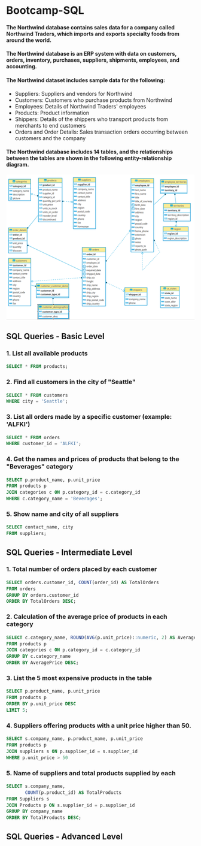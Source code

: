 # Bootcamp-SQL
#### The Northwind database contains sales data for a company called Northwind Traders, which imports and exports specialty foods from around the world.

#### The Northwind database is an ERP system with data on customers, orders, inventory, purchases, suppliers, shipments, employees, and accounting.

#### The Northwind dataset includes sample data for the following:

- Suppliers: Suppliers and vendors for Northwind
- Customers: Customers who purchase products from Northwind
- Employees: Details of Northwind Traders' employees
- Products: Product information
- Shippers: Details of the shippers who transport products from merchants to end customers
- Orders and Order Details: Sales transaction orders occurring between customers and the company

#### The Northwind database includes 14 tables, and the relationships between the tables are shown in the following entity-relationship diagram.

![Meu Projeto](pics/schema-sql.png)

## SQL Queries - Basic Level
### 1. List all available products

```sql
SELECT * FROM products;
```
### 2. Find all customers in the city of "Seattle"
```sql
SELECT * FROM customers
WHERE city = 'Seattle';
```
### 3. List all orders made by a specific customer (example: 'ALFKI')
```sql
SELECT * FROM orders
WHERE customer_id = 'ALFKI';
```
### 4. Get the names and prices of products that belong to the "Beverages" category
```sql
SELECT p.product_name, p.unit_price
FROM products p
JOIN categories c ON p.category_id = c.category_id
WHERE c.category_name = 'Beverages';
```
### 5. Show name and city of all suppliers
```sql
SELECT contact_name, city
FROM suppliers;
```

## SQL Queries - Intermediate Level

### 1. Total number of orders placed by each customer
```sql
SELECT orders.customer_id, COUNT(order_id) AS TotalOrders
FROM orders
GROUP BY orders.customer_id
ORDER BY TotalOrders DESC;
```
### 2. Calculation of the average price of products in each category
```sql
SELECT c.category_name, ROUND(AVG(p.unit_price)::numeric, 2) AS AveragePrice
FROM products p
JOIN categories c ON p.category_id = c.category_id
GROUP BY c.category_name
ORDER BY AveragePrice DESC;
```
### 3. List the 5 most expensive products in the table
```sql
SELECT p.product_name, p.unit_price
FROM products p
ORDER BY p.unit_price DESC
LIMIT 5;
```
### 4. Suppliers offering products with a unit price higher than 50.
```sql
SELECT s.company_name, p.product_name, p.unit_price
FROM products p
JOIN suppliers s ON p.supplier_id = s.supplier_id
WHERE p.unit_price > 50
```
### 5. Name of suppliers and total products supplied by each
```sql
SELECT s.company_name, 
       COUNT(p.product_id) AS TotalProducts
FROM Suppliers s
JOIN Products p ON s.supplier_id = p.supplier_id
GROUP BY company_name
ORDER BY TotalProducts DESC;
```
## SQL Queries - Advanced Level